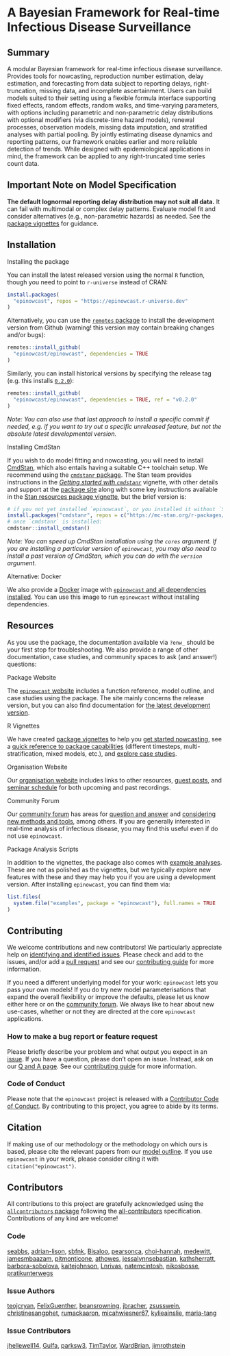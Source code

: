 # A Bayesian Framework for Real-time Infectious Disease Surveillance

## Summary

A modular Bayesian framework for real-time infectious disease
surveillance. Provides tools for nowcasting, reproduction number
estimation, delay estimation, and forecasting from data subject to
reporting delays, right-truncation, missing data, and incomplete
ascertainment. Users can build models suited to their setting using a
flexible formula interface supporting fixed effects, random effects,
random walks, and time-varying parameters, with options including
parametric and non-parametric delay distributions with optional
modifiers (via discrete-time hazard models), renewal processes,
observation models, missing data imputation, and stratified analyses
with partial pooling. By jointly estimating disease dynamics and
reporting patterns, our framework enables earlier and more reliable
detection of trends. While designed with epidemiological applications in
mind, the framework can be applied to any right-truncated time series
count data.

## Important Note on Model Specification

**The default lognormal reporting delay distribution may not suit all
data.** It can fail with multimodal or complex delay patterns. Evaluate
model fit and consider alternatives (e.g., non-parametric hazards) as
needed. See the [package
vignettes](https://package.epinowcast.org/articles) for guidance.

## Installation

Installing the package

You can install the latest released version using the normal `R`
function, though you need to point to `r-universe` instead of CRAN:

``` r
install.packages(
  "epinowcast", repos = "https://epinowcast.r-universe.dev"
)
```

Alternatively, you can use the [`remotes`
package](https://remotes.r-lib.org/) to install the development version
from Github (warning! this version may contain breaking changes and/or
bugs):

``` r
remotes::install_github(
  "epinowcast/epinowcast", dependencies = TRUE
)
```

Similarly, you can install historical versions by specifying the release
tag (e.g. this installs
[`0.2.0`](https://github.com/epinowcast/epinowcast/releases/tag/v0.2.0)):

``` r
remotes::install_github(
  "epinowcast/epinowcast", dependencies = TRUE, ref = "v0.2.0"
)
```

*Note: You can also use that last approach to install a specific commit
if needed, e.g. if you want to try out a specific unreleased feature,
but not the absolute latest developmental version.*

Installing CmdStan

If you wish to do model fitting and nowcasting, you will need to install
[CmdStan](https://mc-stan.org/users/interfaces/cmdstan), which also
entails having a suitable C++ toolchain setup. We recommend using the
[`cmdstanr` package](https://mc-stan.org/cmdstanr/). The Stan team
provides instructions in the [*Getting started with
`cmdstanr`*](https://mc-stan.org/cmdstanr/articles/cmdstanr.html)
vignette, with other details and support at the [package
site](https://mc-stan.org/cmdstanr/) along with some key instructions
available in the [Stan resources package
vignette](https://package.epinowcast.org/articles/stan-help.html#toolchain),
but the brief version is:

``` r
# if you not yet installed `epinowcast`, or you installed it without `Suggests` dependencies
install.packages("cmdstanr", repos = c("https://mc-stan.org/r-packages/", getOption("repos")))
# once `cmdstanr` is installed:
cmdstanr::install_cmdstan()
```

*Note: You can speed up CmdStan installation using the `cores` argument.
If you are installing a particular version of `epinowcast`, you may also
need to install a past version of CmdStan, which you can do with the
`version` argument.*

Alternative: Docker

We also provide a [Docker](https://www.docker.com/get-started/) image
with [`epinowcast` and all dependencies
installed](https://github.com/orgs/epinowcast/packages/container/package/epinowcast).
You can use this image to run `epinowcast` without installing
dependencies.

## Resources

As you use the package, the documentation available via `?enw_` should
be your first stop for troubleshooting. We also provide a range of other
documentation, case studies, and community spaces to ask (and answer!)
questions:

Package Website

The [`epinowcast` website](https://package.epinowcast.org/) includes a
function reference, model outline, and case studies using the package.
The site mainly concerns the release version, but you can also find
documentation for [the latest development
version](https://package.epinowcast.org/dev/).

R Vignettes

We have created [package
vignettes](https://package.epinowcast.org/articles) to help you [get
started
nowcasting](https://package.epinowcast.org/articles/epinowcast.html),
see a [quick reference to package
capabilities](https://package.epinowcast.org/articles/features.html)
(different timesteps, multi-stratification, mixed models, etc.), and
[explore case
studies](https://package.epinowcast.org/articles/germany-age-stratified-nowcasting.html).

Organisation Website

Our [organisation website](https://www.epinowcast.org/) includes links
to other resources, [guest posts](https://www.epinowcast.org/blog.html),
and [seminar schedule](https://www.epinowcast.org/seminars.html) for
both upcoming and past recordings.

Community Forum

Our [community forum](https://community.epinowcast.org/) has areas for
[question and answer](https://community.epinowcast.org/c/interface/15)
and [considering new methods and
tools](https://community.epinowcast.org/c/projects/11), among others. If
you are generally interested in real-time analysis of infectious
disease, you may find this useful even if do not use `epinowcast`.

Package Analysis Scripts

In addition to the vignettes, the package also comes with [example
analyses](https://github.com/epinowcast/epinowcast/tree/main/inst/examples).
These are not as polished as the vignettes, but we typically explore new
features with these and they may help you if you are using a development
version. After installing `epinowcast`, you can find them via:

``` r
list.files(
  system.file("examples", package = "epinowcast"), full.names = TRUE
)
```

## Contributing

We welcome contributions and new contributors! We particularly
appreciate help on [identifying and identified
issues](https://github.com/epinowcast/epinowcast/issues). Please check
and add to the issues, and/or add a [pull
request](https://github.com/epinowcast/epinowcast/pulls) and see our
[contributing
guide](https://github.com/epinowcast/.github/blob/main/CONTRIBUTING.md)
for more information.

If you need a different underlying model for your work: `epinowcast`
lets you pass your own models! If you do try new model parameterisations
that expand the overall flexibility or improve the defaults, please let
us know either here or on the [community
forum](https://community.epinowcast.org/). We always like to hear about
new use-cases, whether or not they are directed at the core `epinowcast`
applications.

### How to make a bug report or feature request

Please briefly describe your problem and what output you expect in an
[issue](https://github.com/epinowcast/epinowcast/issues). If you have a
question, please don’t open an issue. Instead, ask on our [Q and A
page](https://github.com/epinowcast/epinowcast/discussions/categories/q-a).
See our [contributing
guide](https://github.com/epinowcast/.github/blob/main/CONTRIBUTING.md)
for more information.

### Code of Conduct

Please note that the `epinowcast` project is released with a
[Contributor Code of
Conduct](https://github.com/epinowcast/.github/blob/main/CODE_OF_CONDUCT.md).
By contributing to this project, you agree to abide by its terms.

## Citation

If making use of our methodology or the methodology on which ours is
based, please cite the relevant papers from our [model
outline](https://package.epinowcast.org/articles/model.html). If you use
`epinowcast` in your work, please consider citing it with
`citation("epinowcast")`.

## Contributors

All contributions to this project are gratefully acknowledged using the
[`allcontributors` package](https://github.com/ropensci/allcontributors)
following the [all-contributors](https://allcontributors.org)
specification. Contributions of any kind are welcome!

### Code

[seabbs](https://github.com/epinowcast/epinowcast/commits?author=seabbs),
[adrian-lison](https://github.com/epinowcast/epinowcast/commits?author=adrian-lison),
[sbfnk](https://github.com/epinowcast/epinowcast/commits?author=sbfnk),
[Bisaloo](https://github.com/epinowcast/epinowcast/commits?author=Bisaloo),
[pearsonca](https://github.com/epinowcast/epinowcast/commits?author=pearsonca),
[choi-hannah](https://github.com/epinowcast/epinowcast/commits?author=choi-hannah),
[medewitt](https://github.com/epinowcast/epinowcast/commits?author=medewitt),
[jamesmbaazam](https://github.com/epinowcast/epinowcast/commits?author=jamesmbaazam),
[pitmonticone](https://github.com/epinowcast/epinowcast/commits?author=pitmonticone),
[athowes](https://github.com/epinowcast/epinowcast/commits?author=athowes),
[jessalynnsebastian](https://github.com/epinowcast/epinowcast/commits?author=jessalynnsebastian),
[kathsherratt](https://github.com/epinowcast/epinowcast/commits?author=kathsherratt),
[barbora-sobolova](https://github.com/epinowcast/epinowcast/commits?author=barbora-sobolova),
[kaitejohnson](https://github.com/epinowcast/epinowcast/commits?author=kaitejohnson),
[Lnrivas](https://github.com/epinowcast/epinowcast/commits?author=Lnrivas),
[natemcintosh](https://github.com/epinowcast/epinowcast/commits?author=natemcintosh),
[nikosbosse](https://github.com/epinowcast/epinowcast/commits?author=nikosbosse),
[pratikunterwegs](https://github.com/epinowcast/epinowcast/commits?author=pratikunterwegs)

### Issue Authors

[teojcryan](https://github.com/epinowcast/epinowcast/issues?q=is%3Aissue+author%3Ateojcryan),
[FelixGuenther](https://github.com/epinowcast/epinowcast/issues?q=is%3Aissue+author%3AFelixGuenther),
[beansrowning](https://github.com/epinowcast/epinowcast/issues?q=is%3Aissue+author%3Abeansrowning),
[jbracher](https://github.com/epinowcast/epinowcast/issues?q=is%3Aissue+author%3Ajbracher),
[zsusswein](https://github.com/epinowcast/epinowcast/issues?q=is%3Aissue+author%3Azsusswein),
[christinesangphet](https://github.com/epinowcast/epinowcast/issues?q=is%3Aissue+author%3Achristinesangphet),
[rumackaaron](https://github.com/epinowcast/epinowcast/issues?q=is%3Aissue+author%3Arumackaaron),
[micahwiesner67](https://github.com/epinowcast/epinowcast/issues?q=is%3Aissue+author%3Amicahwiesner67),
[kylieainslie](https://github.com/epinowcast/epinowcast/issues?q=is%3Aissue+author%3Akylieainslie),
[maria-tang](https://github.com/epinowcast/epinowcast/issues?q=is%3Aissue+author%3Amaria-tang)

### Issue Contributors

[jhellewell14](https://github.com/epinowcast/epinowcast/issues?q=is%3Aissue+commenter%3Ajhellewell14),
[Gulfa](https://github.com/epinowcast/epinowcast/issues?q=is%3Aissue+commenter%3AGulfa),
[parksw3](https://github.com/epinowcast/epinowcast/issues?q=is%3Aissue+commenter%3Aparksw3),
[TimTaylor](https://github.com/epinowcast/epinowcast/issues?q=is%3Aissue+commenter%3ATimTaylor),
[WardBrian](https://github.com/epinowcast/epinowcast/issues?q=is%3Aissue+commenter%3AWardBrian),
[jimrothstein](https://github.com/epinowcast/epinowcast/issues?q=is%3Aissue+commenter%3Ajimrothstein)
